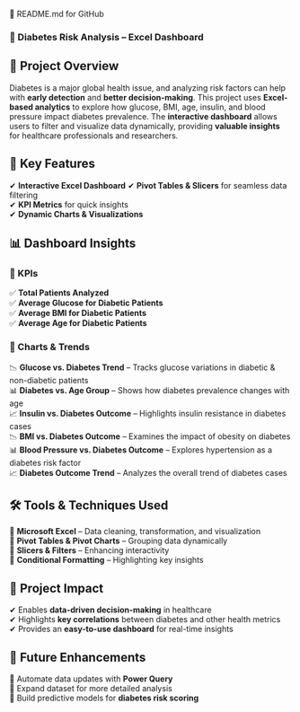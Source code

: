 🔹 README.md for GitHub
### 🚀 Diabetes Risk Analysis – Excel Dashboard ###

## 📌 Project Overview
Diabetes is a major global health issue, and analyzing risk factors can help with **early detection** and **better decision-making**. This project uses **Excel-based analytics** to explore how glucose, BMI, age, insulin, and blood pressure impact diabetes prevalence.
The **interactive dashboard** allows users to filter and visualize data dynamically, providing **valuable insights** for healthcare professionals and researchers.

## 🔑 Key Features
✔ **Interactive Excel Dashboard** 
✔ **Pivot Tables & Slicers** for seamless data filtering  
✔ **KPI Metrics** for quick insights  
✔ **Dynamic Charts & Visualizations**  

## 📊 Dashboard Insights

### **📌 KPIs**
✅ **Total Patients Analyzed**  
✅ **Average Glucose for Diabetic Patients**  
✅ **Average BMI for Diabetic Patients**  
✅ **Average Age for Diabetic Patients**  

### **📌 Charts & Trends**
📉 **Glucose vs. Diabetes Trend** – Tracks glucose variations in diabetic & non-diabetic patients  
📊 **Diabetes vs. Age Group** – Shows how diabetes prevalence changes with age  
📈 **Insulin vs. Diabetes Outcome** – Highlights insulin resistance in diabetes cases  
📉 **BMI vs. Diabetes Outcome** – Examines the impact of obesity on diabetes  
📊 **Blood Pressure vs. Diabetes Outcome** – Explores hypertension as a diabetes risk factor  
📈 **Diabetes Outcome Trend** – Analyzes the overall trend of diabetes cases  

## 🛠️ Tools & Techniques Used
📌 **Microsoft Excel** – Data cleaning, transformation, and visualization  
📌 **Pivot Tables & Pivot Charts** – Grouping data dynamically  
📌 **Slicers & Filters** – Enhancing interactivity  
📌 **Conditional Formatting** – Highlighting key insights  

## 🚀 Project Impact
✔ Enables **data-driven decision-making** in healthcare  
✔ Highlights **key correlations** between diabetes and other health metrics  
✔ Provides an **easy-to-use dashboard** for real-time insights  

## 🚀 Future Enhancements
🔹 Automate data updates with **Power Query**  
🔹 Expand dataset for more detailed analysis  
🔹 Build predictive models for **diabetes risk scoring**  
